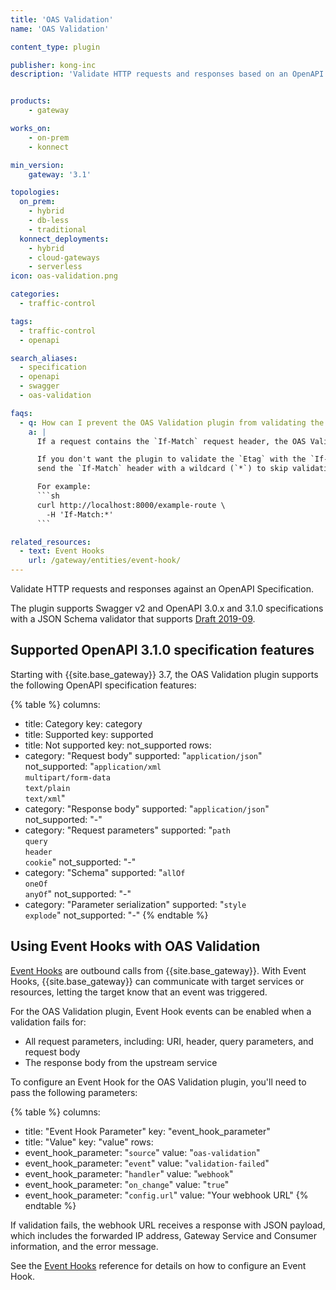 ```yaml
---
title: 'OAS Validation'
name: 'OAS Validation'

content_type: plugin

publisher: kong-inc
description: 'Validate HTTP requests and responses based on an OpenAPI 3.0 or Swagger API Specification'


products:
    - gateway

works_on:
    - on-prem
    - konnect

min_version:
    gateway: '3.1'

topologies:
  on_prem:
    - hybrid
    - db-less
    - traditional
  konnect_deployments:
    - hybrid
    - cloud-gateways
    - serverless
icon: oas-validation.png

categories:
  - traffic-control

tags:
  - traffic-control
  - openapi

search_aliases:
  - specification
  - openapi
  - swagger
  - oas-validation

faqs:
  - q: How can I prevent the OAS Validation plugin from validating the ETag header with the If-Match header?
    a: |
      If a request contains the `If-Match` request header, the OAS Validation plugin follows [RFC 2616](https://www.ietf.org/rfc/rfc2616.txt) to validate the `Etag` response header.

      If you don't want the plugin to validate the `Etag` with the `If-Match` request header,
      send the `If-Match` header with a wildcard (`*`) to skip validation.

      For example:
      ```sh
      curl http://localhost:8000/example-route \
        -H 'If-Match:*'
      ```

related_resources:
  - text: Event Hooks
    url: /gateway/entities/event-hook/
---
```


Validate HTTP requests and responses against an OpenAPI Specification.

The plugin supports Swagger v2 and OpenAPI 3.0.x and 3.1.0 specifications with a JSON Schema validator that supports [Draft 2019-09](https://json-schema.org/specification-links#draft-2019-09-(formerly-known-as-draft-8)).

## Supported OpenAPI 3.1.0 specification features

Starting with {{site.base_gateway}} 3.7, the OAS Validation plugin supports the following OpenAPI specification features:

<!--vale off-->
{% table %}
columns:
  - title: Category
    key: category
  - title: Supported
    key: supported
  - title: Not supported
    key: not_supported
rows:
  - category: "Request body"
    supported: "`application/json`"
    not_supported: "`application/xml`<br>`multipart/form-data`<br>`text/plain`<br>`text/xml`"
  - category: "Response body"
    supported: "`application/json`"
    not_supported: "-"
  - category: "Request parameters"
    supported: "`path`<br>`query`<br>`header`<br>`cookie`"
    not_supported: "-"
  - category: "Schema"
    supported: "`allOf`<br>`oneOf`<br>`anyOf`"
    not_supported: "-"
  - category: "Parameter serialization"
    supported: "`style`<br>`explode`"
    not_supported: "-"
{% endtable %}
<!--vale on-->


## Using Event Hooks with OAS Validation

[Event Hooks](/gateway/entities/event-hook/) are outbound calls from {{site.base_gateway}}. 
With Event Hooks, {{site.base_gateway}} can communicate with target services or resources, letting the target know that an event was triggered. 

For the OAS Validation plugin, Event Hook events can be enabled when a validation fails for:
* All request parameters, including: URI, header, query parameters, and request body
* The response body from the upstream service

To configure an Event Hook for the OAS Validation plugin, you'll need to pass the following parameters:

<!--vale off-->
{% table %}
columns:
  - title: "Event Hook Parameter"
    key: "event_hook_parameter"
  - title: "Value"
    key: "value"
rows:
  - event_hook_parameter: "`source`"
    value: "`oas-validation`"
  - event_hook_parameter: "`event`"
    value: "`validation-failed`"
  - event_hook_parameter: "`handler`"
    value: "`webhook`"
  - event_hook_parameter: "`on_change`"
    value: "`true`"
  - event_hook_parameter: "`config.url`"
    value: "Your webhook URL"
{% endtable %}
<!--vale on-->

If validation fails, the webhook URL receives a response with JSON payload, which includes the forwarded IP address, Gateway Service and Consumer information, and the error message.

See the [Event Hooks](/gateway/entities/event-hook/) reference for details on how to configure an Event Hook.

